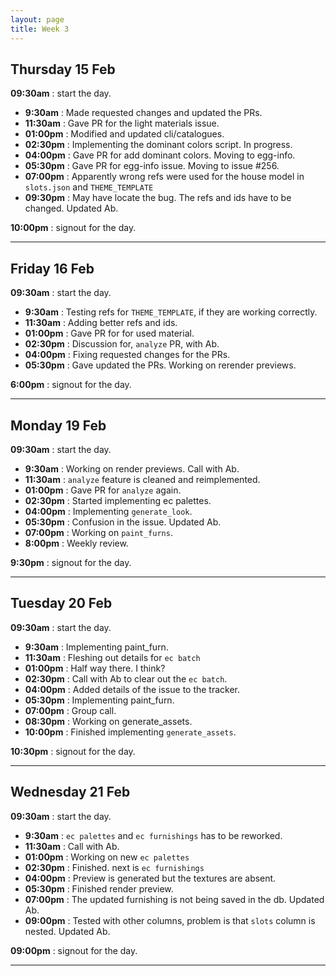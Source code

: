 ```yaml
---
layout: page
title: Week 3
---
```



## Thursday 15 Feb

**09:30am** : start the day.

- **9:30am** : Made requested changes and updated the PRs.
- **11:30am** : Gave PR for the light materials issue.
- **01:00pm** : Modified and updated cli/catalogues.
- **02:30pm** : Implementing the dominant colors script. In progress.
- **04:00pm** : Gave PR for add dominant colors. Moving to egg-info.
- **05:30pm** : Gave PR for egg-info issue. Moving  to issue #256.
- **07:00pm** : Apparently wrong refs were used for the house model in `slots.json` and `THEME_TEMPLATE`
- **09:30pm** : May have locate the bug. The refs and ids have to be changed. Updated Ab.

**10:00pm** : signout for the day.

---

## Friday 16 Feb

**09:30am** : start the day.

- **9:30am** : Testing refs for `THEME_TEMPLATE`, if they are working correctly.
- **11:30am** : Adding better refs and ids.
- **01:00pm** : Gave PR for for used material.
- **02:30pm** : Discussion for, `analyze` PR, with Ab.
- **04:00pm** : Fixing requested changes for the PRs.
- **05:30pm** : Gave updated the PRs. Working on rerender previews.

**6:00pm** : signout for the day.

---

## Monday 19 Feb

**09:30am** : start the day.

- **9:30am** : Working on render previews. Call with Ab.
- **11:30am** : `analyze` feature is cleaned and reimplemented.
- **01:00pm** : Gave PR for `analyze` again.
- **02:30pm** : Started implementing ec palettes.
- **04:00pm** : Implementing `generate_look`.
- **05:30pm** : Confusion in the issue. Updated Ab.
- **07:00pm** : Working on `paint_furns`.
- **8:00pm** : Weekly review.

**9:30pm** : signout for the day.

---

## Tuesday 20 Feb

**09:30am** : start the day.

- **9:30am** : Implementing paint_furn.
- **11:30am** : Fleshing out details for `ec batch`
- **01:00pm** : Half way there. I think?
- **02:30pm** : Call with Ab to clear out the `ec batch`.
- **04:00pm** : Added details of the issue to the tracker.
- **05:30pm** : Implementing paint_furn.
- **07:00pm** : Group call.
- **08:30pm** : Working on generate_assets.
- **10:00pm** : Finished implementing `generate_assets`.

**10:30pm** : signout for the day.

---

## Wednesday 21 Feb

**09:30am** : start the day.

- **9:30am** : `ec palettes` and `ec furnishings` has to be reworked.
- **11:30am** : Call with Ab.
- **01:00pm** : Working on new `ec palettes`
- **02:30pm** : Finished. next is `ec furnishings`
- **04:00pm** : Preview is generated but the textures are absent.
- **05:30pm** : Finished render preview.
- **07:00pm** : The updated furnishing is not being saved in the db. Updated Ab.
- **09:00pm** : Tested with other columns, problem is that `slots` column is nested. Updated Ab.

**09:00pm** : signout for the day.

---